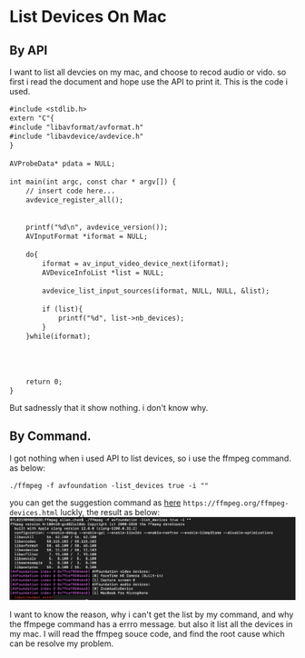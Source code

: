 # List Devices On Mac

## By API
I want to list all devcies on my mac, and choose to recod audio or vido. so first i read the document and hope use the API to print it. This is the code i used.

```
#include <stdlib.h>
extern "C"{
#include "libavformat/avformat.h"
#include "libavdevice/avdevice.h"
}

AVProbeData* pdata = NULL;

int main(int argc, const char * argv[]) {
    // insert code here...
    avdevice_register_all();
    
    
    printf("%d\n", avdevice_version());
    AVInputFormat *iformat = NULL;
    
    do{
        iformat = av_input_video_device_next(iformat);
        AVDeviceInfoList *list = NULL;
        
        avdevice_list_input_sources(iformat, NULL, NULL, &list);
        
        if (list){
            printf("%d", list->nb_devices);
        }
    }while(iformat);
    
    
    
    
    return 0;
}

```
But sadnessly that it show nothing. i don't know why. 

## By Command.
I got nothing when i used API to list devices, so i use the ffmpeg command. as below:
```
./ffmpeg -f avfoundation -list_devices true -i ""
```
you can get the suggestion command as [here](https://ffmpeg.org/ffmpeg-devices.html) `https://ffmpeg.org/ffmpeg-devices.html`
luckly, the result as below:
![image list devices](./asset/list-devices1.jpg)

I want to know the reason, why i can't get the list by my command, and why the ffmpege command has a errro message. but also it list all the devices in my mac.
I will read the ffmpeg souce code, and find the root cause which can be resolve my problem.

